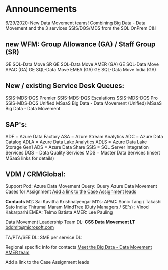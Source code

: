 # **Announcements** 

6/29/2020: New Data Movement teams!
Combining Big Data - Data Movement and the 3 services SSIS/DQS/MDS from the SQL OnPrem C&I 

## new WFM:  Group Allowance (GA)  / Staff Group (SR)
GE SQL-Data Move SR
GE SQL-Data Move AMER (GA) 
GE SQL-Data Move APAC (GA) 
GE SQL-Data Move EMEA (GA) 
GE SQL-Data Move India (GA) 


## New / existing Service Desk Queues: 
SSIS-MDS-DQS Premier
SSIS-MDS-DQS Escalations
SSIS-MDS-DQS Pro
SSIS-MDS-DQS Unified
MSaaS Big Data - Data Movement (Unified)
MSaaS Big Data - Data Movement

## SAP's: 
ADF =  Azure Data Factory
ASA =  Azure Stream Analytics
ADC =  Azure Data Catalog
ADLA = Azure Data Lake Analytics
ADLS = Azure Data Lake Storage  Gen1
ADS =  Azure Data Share
SSIS = SQL Server Integration Services 
DQS = Data Quality Services 
MDS = Master Data Services 
(insert MSaaS links for details) 

## VDM / CRMGlobal: 
Support Pod:  Azure Data Movement
Query: Query Azure Data Movement Cases for Assignment
[Add a link to the Case Assignment leads](https://microsofteur.sharepoint.com/:x:/t/WWDataMovement/EdlJ69AUILVBij1KpuH35X4Ba3NPuaL_pJSPpNj3z_HO5A?e=MJbugN)

**Contacts** 
M2: Sai Kavitha KrishnaIyengar 
M1's: 
     APAC: Sonic Tang  / Takashi Sato
     India: Thirumal Maram 
     MindTree (Duty Managers / SE's) : Vinod Kakarparhi
     EMEA: Telmo Batista
     AMER:  Lee Pauling

Data Movement Leadership Team DL: **CSS Data Movement LT** <bddmlt@microsoft.com>

TA/PTA/SEE DL:
SME per service DL:

Regional specific info for contacts
[Meet the Big Data - Data Movement AMER team](/Big-Data/Technical-Troubleshooting/Product-Specific-Troubleshooting/POD-%2D-Data-Movement/Data-Movement-Team-Americas-region)

Add a link to the Case Assignment leads

